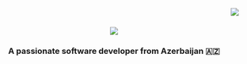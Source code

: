 <link
  rel="stylesheet"
  href="https://cdn.jsdelivr.net/gh/lipis/flag-icons@7.0.0/css/flag-icons.min.css"
/>

<img align="right" src="https://visitor-badge.laobi.icu/badge?page_id=sarkhanhajibayov.sarkhanhajibayov" />

<h1 align="center">
    <img src="https://readme-typing-svg.herokuapp.com/?font=Righteous&color=337CCF&size=35&center=true&vCenter=true&width=500&height=70&duration=4000&lines=Hi+There!+👋;+I'm+Sarkhan+Hajibayov!;" />
</h1>

<h3 align="center">A passionate software developer from Azerbaijan 🇦🇿
 </h3>

<br/>
